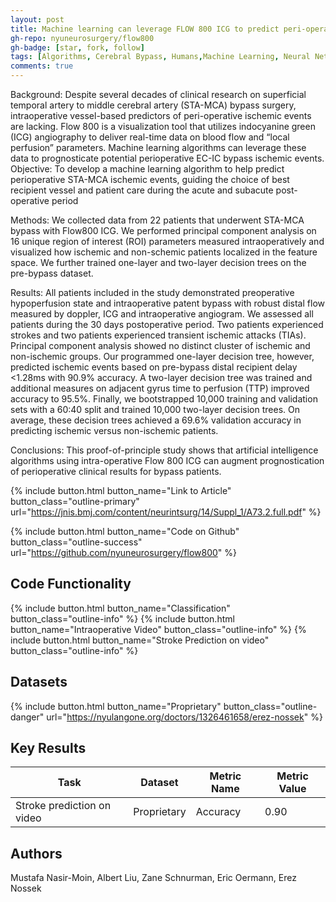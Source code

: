 ```yaml
---
layout: post
title: Machine learning can leverage FLOW 800 ICG to predict peri-operative ischemic events in patients undergoing STA-MCA bypass surgery. 
gh-repo: nyuneurosurgery/flow800
gh-badge: [star, fork, follow]
tags: [Algorithms, Cerebral Bypass, Humans,Machine Learning, Neural Networks Computer]
comments: true
---
```


Background: Despite several decades of clinical research on superficial temporal artery to middle cerebral artery (STA-MCA) bypass surgery, intraoperative vessel-based predictors of peri-operative ischemic events are lacking. Flow 800 is a visualization tool that utilizes indocyanine green (ICG) angiography to deliver real-time data on blood flow and “local perfusion” parameters. Machine learning algorithms can leverage these data to prognosticate potential perioperative EC-IC bypass ischemic events. 
Objective: To develop a machine learning algorithm to help predict perioperative STA-MCA ischemic events, guiding the choice of best recipient vessel and patient care during the acute and subacute post-operative period

Methods: We collected data from 22 patients that underwent STA-MCA bypass with Flow800 ICG. We performed principal component analysis on 16 unique region of interest (ROI) parameters measured intraoperatively and visualized how ischemic and non-schemic patients localized in the feature space. We further trained one-layer and two-layer decision trees on the pre-bypass dataset. 

Results: All patients included in the study demonstrated preoperative hypoperfusion state and intraoperative patent bypass with robust distal flow measured by doppler, ICG and intraoperative angiogram. We assessed all patients during the 30 days postoperative period. Two patients experienced strokes and two patients experienced transient ischemic attacks (TIAs). Principal component analysis showed no distinct cluster of ischemic and non-ischemic groups. Our programmed one-layer decision tree, however, predicted ischemic events based on pre-bypass distal recipient delay <1.28ms with 90.9% accuracy. A two-layer decision tree was trained and additional measures on adjacent gyrus time to perfusion (TTP) improved accuracy to 95.5%. Finally, we bootstrapped 10,000 training and validation sets with a 60:40 split and trained 10,000 two-layer decision trees. On average, these decision trees achieved a 69.6% validation accuracy in predicting ischemic versus non-ischemic patients.

Conclusions: This proof-of-principle study shows that artificial intelligence algorithms using intra-operative Flow 800 ICG can augment prognostication of perioperative clinical results for bypass patients. 

{% include button.html button_name="Link to Article" button_class="outline-primary" url="https://jnis.bmj.com/content/neurintsurg/14/Suppl_1/A73.2.full.pdf" %}

{% include button.html button_name="Code on Github" button_class="outline-success" url="https://github.com/nyuneurosurgery/flow800" %}

## Code Functionality
{% include button.html button_name="Classification" button_class="outline-info" %}
{% include button.html button_name="Intraoperative Video" button_class="outline-info" %}
{% include button.html button_name="Stroke Prediction on video" button_class="outline-info" %}

## Datasets
{% include button.html button_name="Proprietary" button_class="outline-danger" url="https://nyulangone.org/doctors/1326461658/erez-nossek" %}

## Key Results
<div class="datatable-begin"></div>

Task    | Dataset                                    | Metric Name | Metric Value
------- | ------------------------------------------ | ----------- | -----------
Stroke prediction on video | Proprietary | Accuracy         | 0.90



<div class="datatable-end"></div>

## Authors
Mustafa Nasir-Moin, Albert Liu, Zane Schnurman, Eric Oermann, Erez Nossek
